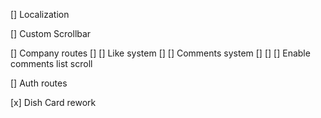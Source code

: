 [] Localization

[] Custom Scrollbar

[] Company routes
[] [] Like system
[] [] Comments system
[] [] [] Enable comments list scroll

[] Auth routes

[x] Dish Card rework
